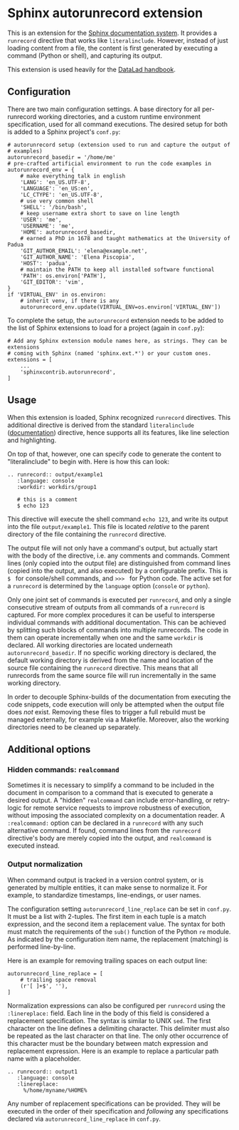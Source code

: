 # Sphinx autorunrecord extension

This is an extension for the [Sphinx documentation system](sphinx-doc.org). It
provides a `runrecord` directive that works like `literalinclude`. However,
instead of just loading content from a file, the content is first generated by
executing a command (Python or shell), and capturing its output.

This extension is used heavily for the [DataLad
handbook](http://handbook.datalad.org).

## Configuration

There are two main configuration settings. A base directory for all
per-runrecord working directories, and a custom runtime environment
specification, used for all command executions. The desired setup for both is
added to a Sphinx project's `conf.py`:

    # autorunrecord setup (extension used to run and capture the output of
    # examples)
    autorunrecord_basedir = '/home/me'
    # pre-crafted artificial environment to run the code examples in
    autorunrecord_env = {
        # make everything talk in english
        'LANG': 'en_US.UTF-8',
        'LANGUAGE': 'en_US:en',
        'LC_CTYPE': 'en_US.UTF-8',
        # use very common shell
        'SHELL': '/bin/bash',
        # keep username extra short to save on line length
        'USER': 'me',
        'USERNAME': 'me',
        'HOME': autorunrecord_basedir,
        # earned a PhD in 1678 and taught mathematics at the University of Padua
        'GIT_AUTHOR_EMAIL': 'elena@example.net',
        'GIT_AUTHOR_NAME': 'Elena Piscopia',
        'HOST': 'padua',
        # maintain the PATH to keep all installed software functional
        'PATH': os.environ['PATH'],
        'GIT_EDITOR': 'vim',
    }
    if 'VIRTUAL_ENV' in os.environ:
        # inherit venv, if there is any
        autorunrecord_env.update(VIRTUAL_ENV=os.environ['VIRTUAL_ENV'])

To complete the setup, the `autorunrecord` extension needs to be added to the
list of Sphinx extensions to load for a project (again in `conf.py`):

    # Add any Sphinx extension module names here, as strings. They can be extensions
    # coming with Sphinx (named 'sphinx.ext.*') or your custom ones.
    extensions = [
        ...
        'sphinxcontrib.autorunrecord',
    ]

## Usage

When this extension is loaded, Sphinx recognized `runrecord` directives. This
additional directive is derived from the standard `literalinclude`
([documentation](https://www.sphinx-doc.org/en/master/usage/restructuredtext/directives.html#directive-literalinclude))
directive, hence supports all its features, like line selection and
highlighting.

On top of that, however, one can specify code to generate the content to
"literalinclude" to begin with. Here is how this can look:

    .. runrecord:: output/example1
       :language: console
       :workdir: workdirs/group1

       # this is a comment
       $ echo 123

This directive will execute the shell command `echo 123`, and write its output
into the file `output/example1`. This file is located *relative* to the parent
directory of the file containing the `runrecord` directive.

The output file will not only have a command's output, but actually start with
the body of the directive, i.e. any comments and commands. Comment lines (only
copied into the output file) are distinguished from command lines (copied into
the output, and also executed) by a configurable prefix. This is `$ ` for
console/shell commands, and `>>> ` for Python code. The active set for a
`runrecord` is determined by the `language` option (`console` or `python`).

Only one joint set of commands is executed per `runrecord`, and only a single
consecutive stream of outputs from all commands of a `runrecord` is captured.
For more complex procedures it can be useful to intersperse individual commands
with additional documentation. This can be achieved by splitting such blocks of
commands into multiple runrecords. The code in them can operate incrementally
when one and the same `workdir` is declared. All working directories are
located underneath `autorunrecord_basedir`. If no specific working directory is
declared, the default working directory is derived from the name and location
of the source file containing the `runrecord` directive. This means that all
runrecords from the same source file will run incrementally in the same working
directory.

In order to decouple Sphinx-builds of the documentation from executing the code
snippets, code execution will only be attempted when the output file does *not*
exist. Removing these files to trigger a full rebuild must be managed
externally, for example via a Makefile. Moreover, also the working directories
need to be cleaned up separately.


## Additional options

### Hidden commands: `realcommand`

Sometimes it is necessary to simplify a command to be included in the document
in comparison to a command that is executed to generate a desired output.  A
"hidden" `realcommand` can include error-handling, or retry-logic for remote
service requests to improve robustness of execution, without imposing the
associated complexity on a documentation reader. A `:realcommand:` option can
be declared in a `runrecord` with any such alternative command. If found,
command lines from the `runrecord` directive's body are merely copied into the
output, and `realcommand` is executed instead.

### Output normalization

When command output is tracked in a version control system, or is generated
by multiple entities, it can make sense to normalize it. For example, to
standardize timestamps, line-endings, or user names.

The configuration setting `autorunrecord_line_replace` can be set in `conf.py`.
It must be a list with 2-tuples. The first item in each tuple is a match
expression, and the second item a replacement value. The syntax for both must
match the requirements of the `sub()` function of the Python `re` module.
As indicated by the configuration item name, the replacement (matching) is
performed line-by-line.

Here is an example for removing trailing spaces on each output line:

    autorunrecord_line_replace = [
        # trailing space removal
        (r'[ ]+$', ''),
    ]

Normalization expressions can also be configured per `runrecord` using the
`:linereplace:` field. Each line in the body of this field is considered
a replacement specification. The syntax is similar to UNIX `sed`. The first
character on the line defines a delimiting character. This delimiter must
also be repeated as the last character on that line. The only other occurrence
of this character must be the boundary between match expression and
replacement expression. Here is an example to replace a particular path name
with a placeholder.

    .. runrecord:: output1
       :language: console
       :linereplace:
         %/home/myname/%HOME%

Any number of replacement specifications can be provided. They will be
executed in the order of their specification and *following* any specifications
declared via `autorunrecord_line_replace` in `conf.py`.
